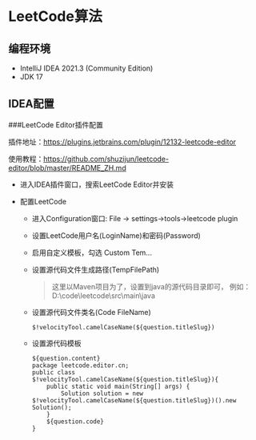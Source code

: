 # LeetCode算法
## 编程环境
- IntelliJ IDEA 2021.3 (Community Edition)
- JDK 17

## IDEA配置
###LeetCode Editor插件配置

插件地址：https://plugins.jetbrains.com/plugin/12132-leetcode-editor

使用教程：https://github.com/shuzijun/leetcode-editor/blob/master/README_ZH.md

- 进入IDEA插件窗口，搜索LeetCode Editor并安装
- 配置LeetCode
  
  - 进入Configuration窗口: File -> settings->tools->leetcode plugin
  - 设置LeetCode用户名(LoginName)和密码(Password)
  - 启用自定义模板，勾选 Custom Tem...
  - 设置源代码文件生成路径(TempFilePath)
    > 这里以Maven项目为了，设置到java的源代码目录即可，
    > 例如：D:\code\leetcode\src\main\java
  - 设置源代码文件类名(Code FileName)
    ```
    $!velocityTool.camelCaseName(${question.titleSlug})
    ```
  
  - 设置源代码模板
    ```
    ${question.content}
    package leetcode.editor.cn;
    public class $!velocityTool.camelCaseName(${question.titleSlug}){
        public static void main(String[] args) {
            Solution solution = new $!velocityTool.camelCaseName(${question.titleSlug})().new Solution();
        }
        ${question.code}
    }
    ```

